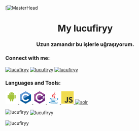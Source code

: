 [![MasterHead](https://i.pinimg.com/564x/51/93/05/5193051886aec698a8254eb1530952bf.jpg)
<h1 align="center">My lucufiryy</h1>
<h3 align="center">Uzun zamandır bu işlerle uğraşıyorum.</h3>

<h3 align="left">Connect with me:</h3>
<p align="left">
<a href="https://twitter.com/lucufiryy" target="blank"><img align="center" src="https://raw.githubusercontent.com/rahuldkjain/github-profile-readme-generator/master/src/images/icons/Social/twitter.svg" alt="lucufiryy" height="30" width="40" /></a>
<a href="https://instagram.com/lucufiryy" target="blank"><img align="center" src="https://raw.githubusercontent.com/rahuldkjain/github-profile-readme-generator/master/src/images/icons/Social/instagram.svg" alt="lucufiryy" height="30" width="40" /></a>
<a href="https://discord.gg/lucufiryy" target="blank"><img align="center" src="https://raw.githubusercontent.com/rahuldkjain/github-profile-readme-generator/master/src/images/icons/Social/discord.svg" alt="lucufiryy" height="30" width="40" /></a>
</p>

<h3 align="left">Languages and Tools:</h3>
<p align="left"> <a href="https://developer.android.com" target="_blank" rel="noreferrer"> <img src="https://raw.githubusercontent.com/devicons/devicon/master/icons/android/android-original-wordmark.svg" alt="android" width="40" height="40"/> </a> <a href="https://www.cprogramming.com/" target="_blank" rel="noreferrer"> <img src="https://raw.githubusercontent.com/devicons/devicon/master/icons/c/c-original.svg" alt="c" width="40" height="40"/> </a> <a href="https://www.w3schools.com/cs/" target="_blank" rel="noreferrer"> <img src="https://raw.githubusercontent.com/devicons/devicon/master/icons/csharp/csharp-original.svg" alt="csharp" width="40" height="40"/> </a> <a href="https://www.java.com" target="_blank" rel="noreferrer"> <img src="https://raw.githubusercontent.com/devicons/devicon/master/icons/java/java-original.svg" alt="java" width="40" height="40"/> </a> <a href="https://developer.mozilla.org/en-US/docs/Web/JavaScript" target="_blank" rel="noreferrer"> <img src="https://raw.githubusercontent.com/devicons/devicon/master/icons/javascript/javascript-original.svg" alt="javascript" width="40" height="40"/> </a> <a href="https://lucene.apache.org/solr/" target="_blank" rel="noreferrer"> <img src="https://www.vectorlogo.zone/logos/apache_solr/apache_solr-icon.svg" alt="solr" width="40" height="40"/> </a> </p>

<p><img align="left" src="https://github-readme-stats.vercel.app/api/top-langs?username=lucufiryy&show_icons=true&locale=en&layout=compact" alt="lucufiryy" /></p>

<p>&nbsp;<img align="center" src="https://github-readme-stats.vercel.app/api?username=lucufiryy&show_icons=true&locale=en" alt="lucufiryy" /></p>

<p><img align="center" src="https://github-readme-streak-stats.herokuapp.com/?user=lucufiryy&" alt="lucufiryy" /></p>
